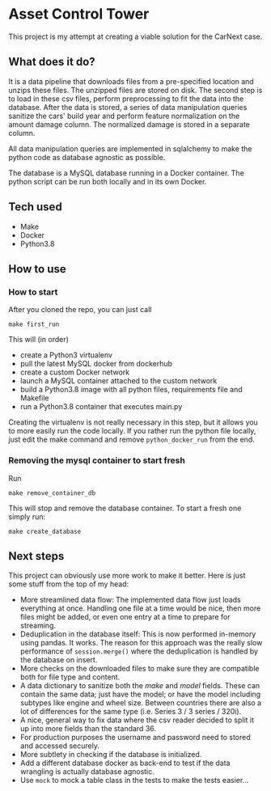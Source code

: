 # Asset Control Tower
This project is my attempt at creating a viable solution for the CarNext case. 

## What does it do?
It is a data pipeline that downloads files from a pre-specified location and unzips these files.
The unzipped files are stored on disk. The second step is to load in these csv files, 
perform preprocessing to fit the data into the database.
After the data is stored, a series of data manipulation queries sanitize the cars' build year and
perform feature normalization on the amount damage column. The normalized damage is stored in a
separate column.

All data manipulation queries are implemented in sqlalchemy to make the python code as database agnostic as possible.

The database is a MySQL database running in a Docker container. The python script can be run both locally
and in its own Docker.

## Tech used
- Make
- Docker
- Python3.8

## How to use
### How to start
After you cloned the repo, you can just call 

    make first_run

This will (in order) 
- create a Python3 virtualenv
- pull the latest MySQL docker from dockerhub
- create a custom Docker network
- launch a MySQL container attached to the custom network
- build a Python3.8 image with all python files, requirements file and Makefile
- run a Python3.8 container that executes main.py

Creating the virtualenv is not really necessary in this step, but it allows you to more easily run the code locally.
If you rather run the python file locally, just edit the make command and remove `python_docker_run` from the end.

### Removing the mysql container to start fresh
Run 

    make remove_container_db

This will stop and remove the database container. To start a fresh one simply run:

    make create_database

## Next steps
This project can obviously use more work to make it better. Here is just some stuff from the top of my head:
- More streamlined data flow: The implemented data flow just loads everything at once. Handling one file at a time 
would be nice, then more files might be added, or even one entry at a time to prepare for streaming.
- Deduplication in the database itself: This is now performed in-memory using pandas. It works. The reason for this 
approach was the really slow performance of `session.merge()` where the deduplication is handled by the database on insert.
- More checks on the downloaded files to make sure they are compatible both for file type and content.
- A data dictionary to sanitize both the _make_ and _model_ fields. These can contain the same data; just have the model;
or have the model including subtypes like engine and wheel size. Between countries there are also a lot of differences for
  the same type (i.e. Series 3 / 3 series / 320i).
- A nice, general way to fix data where the csv reader decided to split it up into more fields than the standard 36.
- For production purposes the username and password need to stored and accessed securely.
- More subtlety in checking if the database is initialized.
- Add a different database docker as back-end to test if the data wrangling is actually database agnostic.
- Use `mock` to mock a table class in the tests to make the tests easier...
